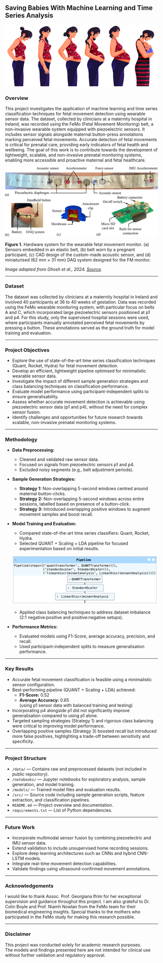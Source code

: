 ## **Saving Babies With Machine Learning and Time Series Analysis**

![Fetal Movement Monitoring](images/fyp-fmm-pregnancy.png)

### **Overview**

This project investigates the application of machine learning and time series classification techniques for fetal movement detection using wearable sensor data. The dataset, collected by clinicians at a maternity hospital in Ireland, was recorded using the FeMo (Fetal Movement Monitoring) belt, a non-invasive wearable system equipped with piezoelectric sensors. It includes sensor signals alongside maternal button-press annotations marking perceived fetal movements. Accurate detection of fetal movements is critical for prenatal care, providing early indicators of fetal health and wellbeing. The goal of this work is to contribute towards the development of lightweight, scalable, and non-invasive prenatal monitoring systems, enabling more accessible and proactive maternal and fetal healthcare.

![Fetal Movement Monitoring](images/femo-belt.jpeg)

**Figure 1.** Hardware system for the wearable fetal movement monitor. (a) Sensors embedded in an elastic belt, (b) belt worn by a pregnant participant, (c) CAD design of the custom-made acoustic sensor, and (d) miniaturised (62 mm × 31 mm) DAQ system designed for the FM monitor.  

*Image adapted from Ghosh et al., 2024. [Source](https://www.sciencedirect.com/science/article/pii/S1566253523004402).*

---

### **Dataset**

The dataset was collected by clinicians at a maternity hospital in Ireland and involved 40 participants at 36 to 40 weeks of gestation. Data was recorded using the FeMo wearable monitoring system, with particular focus on belts A and C, which incorporated large piezoelectric sensors positioned at p1 and p4. For this study, only the supervised hospital sessions were used, where participants manually annotated perceived fetal movements by pressing a button. These annotations served as the ground truth for model training and evaluation.

---

### **Project Objectives**

- Explore the use of state-of-the-art time series classification techniques (Quant, Rocket, Hydra) for fetal movement detection.
- Develop an efficient, lightweight pipeline optimised for minimalistic wearable sensor data.
- Investigate the impact of different sample generation strategies and class balancing techniques on classification performance.
- Evaluate model performance using participant-independent splits to ensure generalisability.
- Assess whether accurate movement detection is achievable using piezoelectric sensor data (p1 and p4), without the need for complex sensor fusion.
- Identify challenges and opportunities for future research towards scalable, non-invasive prenatal monitoring systems.

---

### **Methodology**

- **Data Preprocessing:**  
  - Cleaned and validated raw sensor data.
  - Focused on signals from piezoelectric sensors p1 and p4.
  - Excluded noisy segments (e.g., belt adjustment periods).

- **Sample Generation Strategies:**  
  - **Strategy 1:** Non-overlapping 5-second windows centred around maternal button-clicks.
  - **Strategy 2:** Non-overlapping 5-second windows across entire sessions, labelled based on presence of a button-click.
  - **Strategy 3:** Introduced overlapping positive windows to augment movement samples and boost recall.

- **Model Training and Evaluation:**  
  - Compared state-of-the-art time series classifiers: Quant, Rocket, Hydra.
  - Selected QUANT + Scaling + LDA pipeline for focused experimentation based on initial results.

  ![Fetal Movement Monitoring](images/fmm-pipeline.png)

  - Applied class balancing techniques to address dataset imbalance (2:1 negative:positive and positive:negative setups).

- **Performance Metrics:**  
  - Evaluated models using F1-Score, average accuracy, precision, and recall.
  - Used participant-independent splits to measure generalisation performance.

---

### **Key Results**

- Accurate fetal movement classification is feasible using a minimalistic sensor configuration.
- Best-performing pipeline (QUANT + Scaling + LDA) achieved:  
  - **F1-Score:** 0.52  
  - **Average Accuracy:** 0.65  
  (using p1 sensor data with balanced training and testing)
- Incorporating p4 alongside p1 did not significantly improve generalisation compared to using p1 alone.
- Targeted sampling strategies (Strategy 1) and rigorous class balancing were critical to improving model performance.
- Overlapping positive samples (Strategy 3) boosted recall but introduced more false positives, highlighting a trade-off between sensitivity and specificity.

---

### **Project Structure**

- `/data/` — Contains raw and preprocessed datasets (not included in public repository).
- `/notebooks/` — Jupyter notebooks for exploratory analysis, sample generation, and model training.
- `/models/` — Trained model files and evaluation results.
- `/src/` — Source code including sample generation scripts, feature extraction, and classification pipelines.
- `README.md` — Project overview and documentation.
- `requirements.txt` — List of Python dependencies.

---

### **Future Work**

- Incorporate multimodal sensor fusion by combining piezoelectric and IMU sensor data.
- Extend validation to include unsupervised home recording sessions.
- Explore deep learning architectures such as CNNs and hybrid CNN-LSTM models.
- Integrate real-time movement detection capabilities.
- Validate findings using ultrasound-confirmed movement annotations.

---

### **Acknowledgements**

I would like to thank Assoc. Prof. Georgiana Ifrim for her exceptional supervision and guidance throughut this project. I am also grateful to Dr. Colin Boyle and Prof. Niamh Nowlan from the FeMo team for their biomedical engineering insights. Special thanks to the mothers who participated in the FeMo study for making this research possible.

---

### **Disclaimer**

This project was conducted solely for academic research purposes.  
The models and findings presented here are not intended for clinical use without further validation and regulatory approval.














